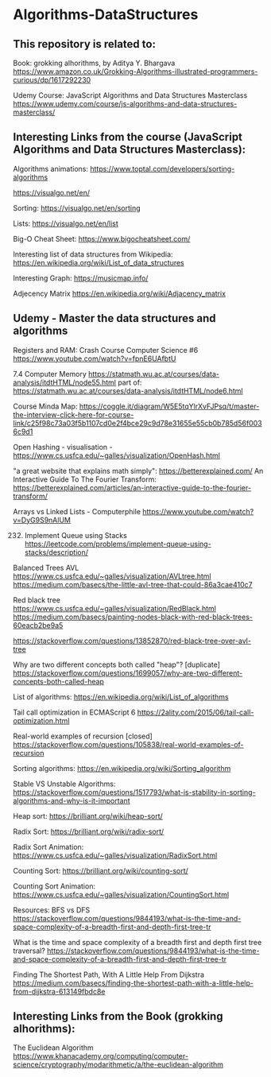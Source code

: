 # Algorithms-DataStructures

## This repository is related to:

Book: grokking alhorithms, by Aditya Y. Bhargava
https://www.amazon.co.uk/Grokking-Algorithms-illustrated-programmers-curious/dp/1617292230

Udemy Course: JavaScript Algorithms and Data Structures Masterclass
https://www.udemy.com/course/js-algorithms-and-data-structures-masterclass/

## Interesting Links from the course (JavaScript Algorithms and Data Structures Masterclass):

Algorithms animations:
https://www.toptal.com/developers/sorting-algorithms

https://visualgo.net/en/

Sorting: https://visualgo.net/en/sorting

Lists: https://visualgo.net/en/list

Big-O Cheat Sheet: https://www.bigocheatsheet.com/

Interesting list of data structures from Wikipedia: https://en.wikipedia.org/wiki/List_of_data_structures 

Interesting Graph: https://musicmap.info/

Adjecency Matrix https://en.wikipedia.org/wiki/Adjacency_matrix

## Udemy - Master the data structures and algorithms

Registers and RAM: Crash Course Computer Science #6 https://www.youtube.com/watch?v=fpnE6UAfbtU

7.4 Computer Memory https://statmath.wu.ac.at/courses/data-analysis/itdtHTML/node55.html
part of: https://statmath.wu.ac.at/courses/data-analysis/itdtHTML/node6.html

Course Minda Map: https://coggle.it/diagram/W5E5tqYlrXvFJPsq/t/master-the-interview-click-here-for-course-link/c25f98c73a03f5b1107cd0e2f4bce29c9d78e31655e55cb0b785d56f0036c9d1

Open Hashing - visualisation - https://www.cs.usfca.edu/~galles/visualization/OpenHash.html

"a great website that explains math simply": https://betterexplained.com/
An Interactive Guide To The Fourier Transform: https://betterexplained.com/articles/an-interactive-guide-to-the-fourier-transform/

Arrays vs Linked Lists - Computerphile https://www.youtube.com/watch?v=DyG9S9nAlUM

232. Implement Queue using Stacks https://leetcode.com/problems/implement-queue-using-stacks/description/

Balanced Trees
AVL 
https://www.cs.usfca.edu/~galles/visualization/AVLtree.html
https://medium.com/basecs/the-little-avl-tree-that-could-86a3cae410c7


Red black tree
https://www.cs.usfca.edu/~galles/visualization/RedBlack.html
https://medium.com/basecs/painting-nodes-black-with-red-black-trees-60eacb2be9a5

https://stackoverflow.com/questions/13852870/red-black-tree-over-avl-tree

Why are two different concepts both called "heap"? [duplicate] https://stackoverflow.com/questions/1699057/why-are-two-different-concepts-both-called-heap

List of algorithms: https://en.wikipedia.org/wiki/List_of_algorithms

Tail call optimization in ECMAScript 6 https://2ality.com/2015/06/tail-call-optimization.html

Real-world examples of recursion [closed] https://stackoverflow.com/questions/105838/real-world-examples-of-recursion

Sorting algorithms: https://en.wikipedia.org/wiki/Sorting_algorithm

Stable VS Unstable Algorithms: https://stackoverflow.com/questions/1517793/what-is-stability-in-sorting-algorithms-and-why-is-it-important

Heap sort: https://brilliant.org/wiki/heap-sort/

Radix Sort: https://brilliant.org/wiki/radix-sort/

Radix Sort Animation: https://www.cs.usfca.edu/~galles/visualization/RadixSort.html


Counting Sort: https://brilliant.org/wiki/counting-sort/

Counting Sort Animation: https://www.cs.usfca.edu/~galles/visualization/CountingSort.html

Resources: BFS vs DFS https://stackoverflow.com/questions/9844193/what-is-the-time-and-space-complexity-of-a-breadth-first-and-depth-first-tree-tr

What is the time and space complexity of a breadth first and depth first tree traversal? https://stackoverflow.com/questions/9844193/what-is-the-time-and-space-complexity-of-a-breadth-first-and-depth-first-tree-tr

Finding The Shortest Path, With A Little Help From Dijkstra https://medium.com/basecs/finding-the-shortest-path-with-a-little-help-from-dijkstra-613149fbdc8e

## Interesting Links from the Book (grokking alhorithms):
The Euclidean Algorithm https://www.khanacademy.org/computing/computer-science/cryptography/modarithmetic/a/the-euclidean-algorithm

